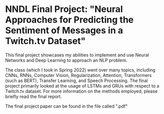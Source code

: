 # NNDL Final Project: "Neural Approaches for Predicting the Sentiment of Messages in a Twitch.tv Dataset"
This final project showcases my abilities to implement and use Neural Networks and Deep Learning to approach an NLP problem. 

The class (which I took in Spring 2022) went over many topics, including CNNs, RNNs, Computer Vision, Regularization, Attention, Transformers (such as BERT), Transfer Learning, and Speech Processing.  The final project primarily looked at the usage of LSTMs and GRUs with respect to a Twitch.tv dataset.  For more information on the methods employed, please briefly read the final report.  

The final project paper can be found in the file called ".pdf"
